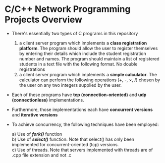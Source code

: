 # C/C++ Network Programming Projects Overview

- There's essentially two types of C programs in this repository
  1. a client server program which implements a **class registration platform**. The program should allow the user to register themselves by entering their details which include the student registration number and names. The program should maintain a list of registered students in a text file with the following format. No double registrations
  2. a client server program which implements a **simple calculator**. The calculator can perform the following operations (+, -, ×, /) chosen by the user on any two integers supplied by the user.

- Each of these programs have **tcp (connection-oriented)** and **udp (connectionless)** implementations.
- Furthermore, those implementations each have **concurrent versions** and **iterative versions**
- To achieve concurrency, the following techniques have been employed:

  a) Use of *__fork()__* function <br>
  b) Use of *__select()__* function. Note that select() has only been implemented for concurrent-oriented (tcp) versions.<br>
  c) Use of threads. Note that servers implemented with threads are of .cpp file extension and not .c<br>
